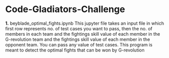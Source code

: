 # Code-Gladiators-Challenge  

__1.__ beyblade_optimal_fights.ipynb
This jupyter file takes an input file in which first row represents no. of test cases you want to pass, then the no. of members in each team and the fightings skill value of each member in the G-revolution team and the fightings skill value of each member in the opponent team. You can pass any value of test cases. This program is meant to detect the optimal fights that can be won by G-revolution   

